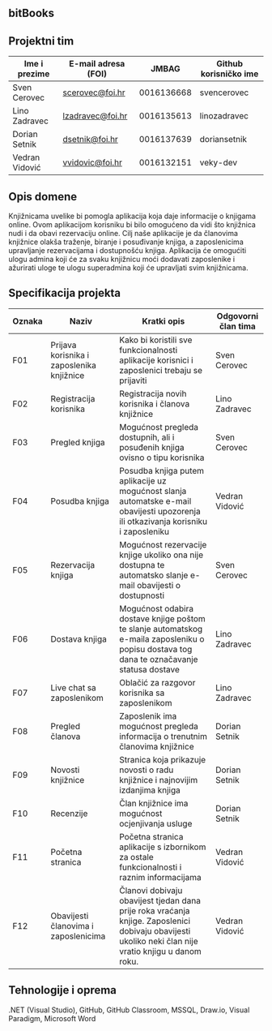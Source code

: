 ## bitBooks


## Projektni tim

Ime i prezime | E-mail adresa (FOI) | JMBAG      | Github korisničko ime
------------  | ------------------- | -----      | ---------------------
Sven Cerovec  |   scerovec@foi.hr   | 0016136668 | svencerovec
Lino Zadravec |  lzadravec@foi.hr   | 0016135613 | linozadravec
Dorian Setnik |    dsetnik@foi.hr   | 0016137639 | doriansetnik
Vedran Vidović|   vvidovic@foi.hr   | 0016132151 | veky-dev

## Opis domene
Knjižnicama uvelike bi pomogla aplikacija koja daje informacije o knjigama online. Ovom aplikacijom korisniku bi bilo omogućeno da vidi što knjižnica nudi i da obavi rezervaciju online. Cilj naše aplikacije je da članovima knjižnice olakša traženje, biranje i posuđivanje knjiga, a zaposlenicima upravljanje rezervacijama i dostupnošću knjiga. Aplikacija će omogućiti ulogu admina koji će za svaku knjižnicu moći dodavati zaposlenike i ažurirati uloge te ulogu superadmina koji će upravljati svim knjižnicama. 

## Specifikacija projekta

Oznaka | Naziv | Kratki opis | Odgovorni član tima
------ | ----- | ----------- | -------------------
F01 | Prijava korisnika i zaposlenika knjižnice | Kako bi koristili sve funkcionalnosti aplikacije korisnici i zaposlenici trebaju se prijaviti | Sven Cerovec
F02 | Registracija korisnika | Registracija novih korisnika i članova knjižnice | Lino Zadravec
F03 | Pregled knjiga | Mogućnost pregleda dostupnih, ali i posuđenih knjiga ovisno o tipu korisnika | Sven Cerovec
F04 | Posudba knjiga | Posudba knjiga putem aplikacije uz mogućnost slanja automatske e-mail obavijesti upozorenja ili otkazivanja korisniku i zaposleniku | Vedran Vidović
F05 | Rezervacija knjiga | Mogućnost rezervacije knjige ukoliko ona nije dostupna te automatsko slanje e-mail obavijesti o dostupnosti | Sven Cerovec
F06 | Dostava knjiga | Mogućnost odabira dostave knjige poštom te slanje automatskog e-maila zaposleniku o popisu dostava tog dana te označavanje statusa dostave| Lino Zadravec
F07 | Live chat sa zaposlenikom | Oblačić za razgovor korisnika sa zaposlenikom | Lino Zadravec
F08 | Pregled članova | Zaposlenik ima mogućnost pregleda informacija o trenutnim članovima knjižnice | Dorian Setnik
F09 | Novosti knjižnice | Stranica koja prikazuje novosti o radu knjižnice i najnovijim izdanjima knjiga | Dorian Setnik
F10 | Recenzije | Član knjižnice ima mogućnost ocjenjivanja usluge | Dorian Setnik
F11 | Početna stranica | Početna stranica aplikacije s izbornikom za ostale funkcionalnosti i raznim informacijama | Vedran Vidović
F12 | Obavijesti članovima i zaposlenicima | Članovi dobivaju obavijest tjedan dana prije roka vraćanja knjige. Zaposlenici dobivaju obavijesti ukoliko neki član nije vratio knjigu u danom roku. | Vedran Vidović


## Tehnologije i oprema
.NET (Visual Studio), GitHub, GitHub Classroom, MSSQL, Draw.io, Visual Paradigm, Microsoft Word
